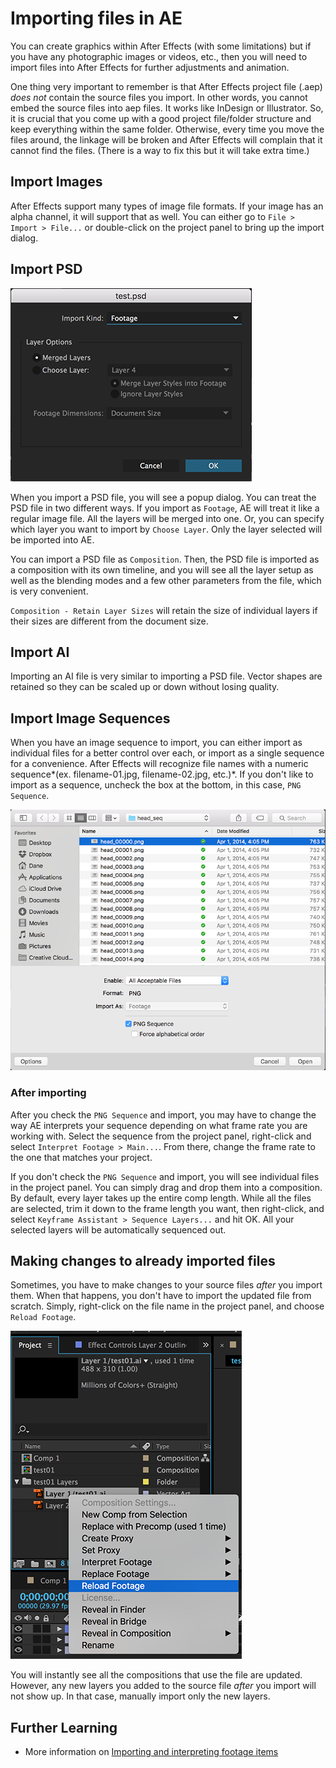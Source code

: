 # Importing files in AE


You can create graphics within After Effects (with some limitations) but if you have any photographic images or videos, etc., then you will need to import files into After Effects for further adjustments and animation.

One thing very important to remember is that After Effects project file (.aep) *does not* contain the source files you import. In other words, you cannot embed the source files into aep files. It works like InDesign or Illustrator. So, it is crucial that you come up with a good project file/folder structure and keep everything within the same folder. Otherwise, every time you move the files around, the linkage will be broken and After Effects will complain that it cannot find the files. (There is a way to fix this but it will take extra time.)


## Import Images
After Effects support many types of image file formats. If your image has an alpha channel, it will support that as well. You can either go to `File > Import > File...` or double-click on the project panel to bring up the import dialog.


## Import PSD

![psd import](../images/w3/psd-import-dialog.png)

When you import a PSD file, you will see a popup dialog. You can treat the PSD file in two different ways. If you import as `Footage`, AE will treat it like a regular image file. All the layers will be merged into one. Or, you can specify which layer you want to import by `Choose Layer`. Only the layer selected will be imported into AE.

You can import a PSD file as `Composition`. Then, the PSD file is imported as a composition with its own timeline, and you will see all the layer setup as well as the blending modes and a few other parameters from the file, which is very convenient.

`Composition - Retain Layer Sizes` will retain the size of individual layers if their sizes are different from the document size.


## Import AI
Importing an AI file is very similar to importing a PSD file. Vector shapes are retained so they can be scaled up or down without losing quality. 


## Import Image Sequences
When you have an image sequence to import, you can either import as individual files for a better control over each, or import as a single sequence for a convenience. After Effects will recognize file names with a numeric sequence*(ex. filename-01.jpg, filename-02.jpg, etc.)*. If you don't like to import as a sequence, uncheck the box at the bottom, in this case, `PNG Sequence`.

![import sequence](../images/w3/import-sequence.png)


### After importing
After you check the `PNG Sequence` and import, you may have to change the way AE interprets your sequence depending on what frame rate you are working with. Select the sequence from the project panel, right-click and select `Interpret Footage > Main...`. From there, change the frame rate to the one that matches your project.

If you don't check the `PNG Sequence` and import, you will see individual files in the project panel. You can simply drag and drop them into a composition. By default, every layer takes up the entire comp length. While all the files are selected, trim it down to the frame length you want, then right-click, and select `Keyframe Assistant > Sequence Layers...` and hit OK. All your selected layers will be automatically sequenced out.


## Making changes to already imported files
Sometimes, you have to make changes to your source files *after* you import them. When that happens, you don't have to import the updated file from scratch. Simply, right-click on the file name in the project panel, and choose `Reload Footage`.

![reload footage](../images/w3/reload-footage.png)

You will instantly see all the compositions that use the file are updated. However, any new layers you added to the source file *after* you import will not show up. In that case, manually import only the new layers.




## Further Learning
- More information on [Importing and interpreting footage items](https://helpx.adobe.com/after-effects/using/importing-interpreting-footage-items.html)
